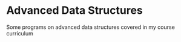 # Advanced Data Structures

Some programs on advanced data structures covered in my course curriculum
